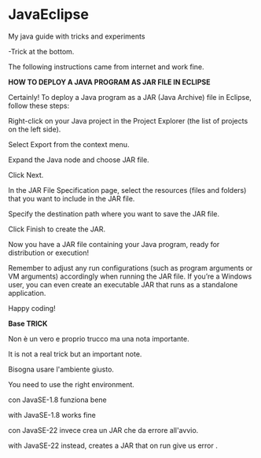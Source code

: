 # JavaEclipse
My java guide with tricks and experiments

-Trick at the bottom.

The following instructions came from internet and work fine.


<b>HOW TO DEPLOY A JAVA PROGRAM AS JAR FILE IN ECLIPSE</b>
 
Certainly! To deploy a Java program as a JAR (Java Archive) file in Eclipse,
follow these steps:

Right-click on your Java project in the Project Explorer (the list of
projects on the left side).

Select Export from the context menu.

Expand the Java node and choose JAR file.

Click Next.

In the JAR File Specification page, select the resources (files and folders)
that you want to include in the JAR file.

Specify the destination path where you want to save the JAR file.

Click Finish to create the JAR.

Now you have a JAR file containing your Java program, ready for distribution
or execution!

Remember to adjust any run configurations (such as program arguments or VM
arguments) accordingly when running the JAR file. If you’re a Windows user,
you can even create an executable JAR that runs as a standalone application.

Happy coding!



<b>Base TRICK</b>

Non è un vero e proprio trucco ma una nota importante.

It is not a real trick but an important note.

Bisogna usare l'ambiente giusto.

You need to use the right environment.

con JavaSE-1.8 funziona bene

with JavaSE-1.8 works fine

con JavaSE-22 invece crea un JAR che da errore all'avvio.

with JavaSE-22 instead, creates a JAR that on run give us error .

